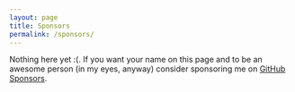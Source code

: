 ```yaml
---
layout: page
title: Sponsors
permalink: /sponsors/
---
```


Nothing here yet :(. If you want your name on this page and to be an awesome person (in my eyes, anyway) consider sponsoring me on [GitHub Sponsors](https://github.com/sponsors/chand1012).